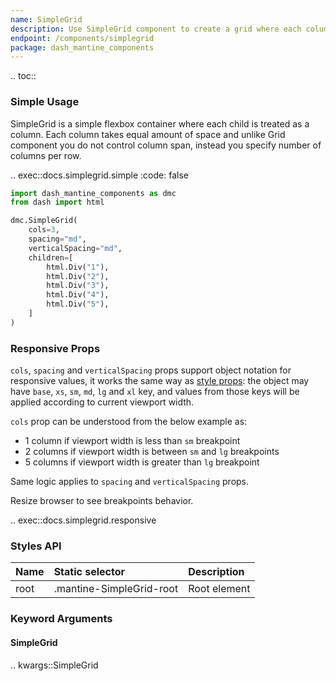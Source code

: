```yaml
---
name: SimpleGrid
description: Use SimpleGrid component to create a grid where each column takes equal width. You can use it to create responsive layouts.
endpoint: /components/simplegrid
package: dash_mantine_components
---
```


.. toc::

### Simple Usage

SimpleGrid is a simple flexbox container where each child is treated as a column. Each column takes equal amount of
space and unlike Grid component you do not control column span, instead you specify number of columns per row.

.. exec::docs.simplegrid.simple
    :code: false

```python
import dash_mantine_components as dmc
from dash import html

dmc.SimpleGrid(
    cols=3,
    spacing="md",
    verticalSpacing="md",
    children=[
        html.Div("1"),
        html.Div("2"),
        html.Div("3"),
        html.Div("4"),
        html.Div("5"),
    ]
)

```

### Responsive Props

`cols`, `spacing` and `verticalSpacing` props support object notation for responsive values, 
it works the same way as [style props](/style-props): the object may have `base`, `xs`, `sm`, `md`, `lg` and `xl` key, 
and values from those keys will be applied according to current viewport width.

`cols` prop can be understood from the below example as:

- 1 column if viewport width is less than `sm` breakpoint
- 2 columns if viewport width is between `sm` and `lg` breakpoints
- 5 columns if viewport width is greater than `lg` breakpoint

Same logic applies to `spacing` and `verticalSpacing` props.

Resize browser to see breakpoints behavior.

.. exec::docs.simplegrid.responsive

### Styles API

| Name        | Static selector          | Description                                      |
|:------------|:-------------------------|:-------------------------------------------------|
| root        | .mantine-SimpleGrid-root | Root element                                     |

### Keyword Arguments

#### SimpleGrid

.. kwargs::SimpleGrid
